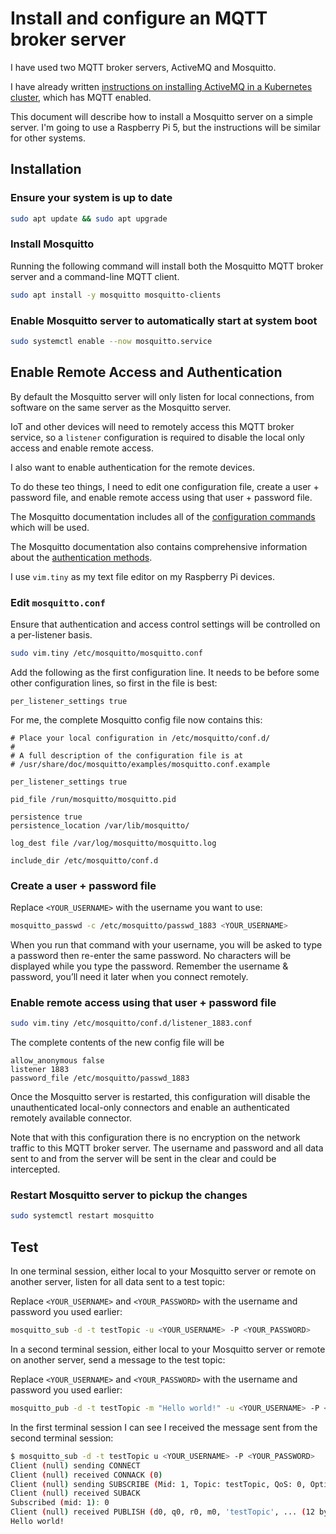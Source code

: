 # Install and configure an MQTT broker server

I have used two MQTT broker servers, ActiveMQ and Mosquitto.

I have already written [instructions on installing ActiveMQ in a Kubernetes cluster](../kubernetes/activemq/), which has MQTT enabled.

This document will describe how to install a Mosquitto server on a simple server. I'm going to use a Raspberry Pi 5, but the instructions will be similar for other systems.

## Installation

### Ensure your system is up to date

```bash
sudo apt update && sudo apt upgrade
```

### Install Mosquitto

Running the following command will install both the Mosquitto MQTT broker server and a command-line MQTT client.

```bash
sudo apt install -y mosquitto mosquitto-clients
```

### Enable Mosquitto server to automatically start at system boot

```bash
sudo systemctl enable --now mosquitto.service
```

## Enable Remote Access and Authentication

By default the Mosquitto server will only listen for local connections, from software on the same server as the Mosquitto server.

IoT and other devices will need to remotely access this MQTT broker service, so a `listener` configuration is required to disable the local only access and enable remote access.

I also want to enable authentication for the remote devices.

To do these teo things, I need to edit one configuration file, create a user + password file, and enable remote access using that user + password file.

The Mosquitto documentation includes all of the [configuration commands](https://mosquitto.org/man/mosquitto-conf-5.html) which will be used.

The Mosquitto documentation also contains comprehensive information about the [authentication methods](https://mosquitto.org/documentation/authentication-methods/).

I use `vim.tiny` as my text file editor on my Raspberry Pi devices.

### Edit `mosquitto.conf`

Ensure that authentication and access control settings will be controlled on a per-listener basis.

```bash
sudo vim.tiny /etc/mosquitto/mosquitto.conf
```

Add the following as the first configuration line. It needs to be before some other configuration lines, so first in the file is best:

```text
per_listener_settings true
```

For me, the complete Mosquitto config file now contains this:

```text
# Place your local configuration in /etc/mosquitto/conf.d/
#
# A full description of the configuration file is at
# /usr/share/doc/mosquitto/examples/mosquitto.conf.example

per_listener_settings true

pid_file /run/mosquitto/mosquitto.pid

persistence true
persistence_location /var/lib/mosquitto/

log_dest file /var/log/mosquitto/mosquitto.log

include_dir /etc/mosquitto/conf.d
```

### Create a user + password file

Replace `<YOUR_USERNAME>` with the username you want to use:

```bash
mosquitto_passwd -c /etc/mosquitto/passwd_1883 <YOUR_USERNAME>
```

When you run that command with your username, you will be asked to type a password then re-enter the same password. No characters will be displayed while you type the password. Remember the username & password, you’ll need it later when you connect remotely.

### Enable remote access using that user + password file

```bash
sudo vim.tiny /etc/mosquitto/conf.d/listener_1883.conf
```

The complete contents of the new config file will be

```text
allow_anonymous false
listener 1883
password_file /etc/mosquitto/passwd_1883
```

Once the Mosquitto server is restarted, this configuration will disable the unauthenticated local-only connectors and enable an authenticated remotely available connector.

Note that with this configuration there is no encryption on the network traffic to this MQTT broker server. The username and password and all data sent to and from the server will be sent in the clear and could be intercepted.

### Restart Mosquitto server to pickup the changes

```bash
sudo systemctl restart mosquitto
```

## Test

In one terminal session, either local to your Mosquitto server or remote on another server, listen for all data sent to a test topic:

Replace `<YOUR_USERNAME>` and `<YOUR_PASSWORD>` with the username and password you used earlier:

```bash
mosquitto_sub -d -t testTopic -u <YOUR_USERNAME> -P <YOUR_PASSWORD>
```

In a second terminal session, either local to your Mosquitto server or remote on another server, send a message to the test topic:

Replace `<YOUR_USERNAME>` and `<YOUR_PASSWORD>` with the username and password you used earlier:

```bash
mosquitto_pub -d -t testTopic -m "Hello world!" -u <YOUR_USERNAME> -P <YOUR_PASSWORD>
```

In the first terminal session I can see I received the message sent from the second terminal session:

```bash
$ mosquitto_sub -d -t testTopic u <YOUR_USERNAME> -P <YOUR_PASSWORD>
Client (null) sending CONNECT
Client (null) received CONNACK (0)
Client (null) sending SUBSCRIBE (Mid: 1, Topic: testTopic, QoS: 0, Options: 0x00)
Client (null) received SUBACK
Subscribed (mid: 1): 0
Client (null) received PUBLISH (d0, q0, r0, m0, 'testTopic', ... (12 bytes))
Hello world!
```
